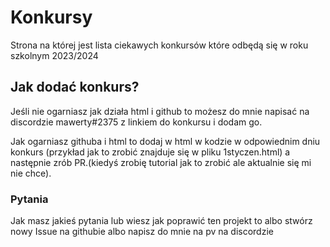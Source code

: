 
# Konkursy

Strona na której jest lista ciekawych konkursów które odbędą się w roku szkolnym 2023/2024

## Jak dodać konkurs?

Jeśli nie ogarniasz jak działa html i github to możesz do mnie napisać na discordzie mawerty#2375 z linkiem do konkursu i dodam go.

Jak ogarniasz githuba i html to dodaj w html w kodzie w odpowiednim dniu konkurs (przykład jak to zrobić znajduje się w pliku 1styczen.html) a następnie zrób PR.(kiedyś zrobię tutorial jak to zrobić ale aktualnie się mi nie chce).

### Pytania
Jak masz jakieś pytania lub wiesz jak poprawić ten projekt to albo stwórz nowy Issue na githubie albo napisz do mnie na pv na discordzie


